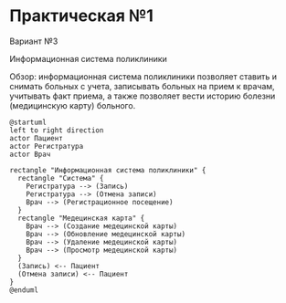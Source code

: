 # Практическая №1

Вариант №3

Информационная система поликлиники

Обзор: информационная система поликлиники позволяет ставить и снимать больных с учета, записывать больных на прием к врачам, учитывать факт приема, а также позволяет вести историю болезни (медицинскую карту) больного.

```
@startuml
left to right direction
actor Пациент
actor Регистратура
actor Врач

rectangle "Информационная система поликлиники" {
  rectangle "Система" {
    Регистратура --> (Запись)
    Регистратура --> (Отмена записи)
    Врач --> (Регистрационное посещение)
  }
  rectangle "Медецинская карта" {
    Врач --> (Создание медецинской карты)
    Врач --> (Обновление медецинской карты)
    Врач --> (Удаление медецинской карты)
    Врач --> (Просмотр медецинской карты)
  }
  (Запись) <-- Пациент
  (Отмена записи) <-- Пациент
}
@enduml
```


